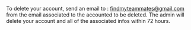 To delete your account, send an email to : findmyteammates@gmail.com from the email associated to the accounted to be deleted. The admin will delete your account and all of the associated infos within 72 hours.
